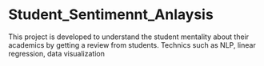 # Student_Sentimennt_Anlaysis
This project is developed to understand the student mentality about their academics by getting a review from students.  Technics such as  NLP, linear regression, data visualization
